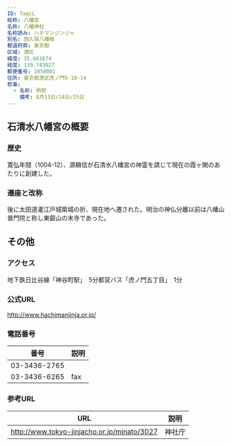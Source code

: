 ```yaml
---
ID: TaqcL
総称: 八幡宮
名称: 八幡神社
名称読み: ハチマンジンジャ
別名: 西久保八幡様
都道府県: 東京都
区域: 港区
緯度: 35.661674
経度: 139.743027
郵便番号: 1050001
住所: 東京都港区虎ノ門5-10-14
祭事:
  - 名称: 例祭
    備考: 8月13日/14日/15日
---
```


## 石清水八幡宮の概要

### 歴史

寛弘年間（1004-12）、源頼信が石清水八幡宮の神霊を請じて現在の霞ヶ関のあたりに創建した。

### 遷座と改称

後に太田道灌江戸城築城の折、現在地へ遷された。明治の神仏分離以前は八幡山普門院と称し東叡山の末寺であった。

## その他

### アクセス

地下鉄日比谷線「神谷町駅」　5分都営バス「虎ノ門五丁目」　1分

### 公式URL

http://www.hachimanjinja.or.jp/

### 電話番号

| 番号         | 説明 |
| ------------ | ---- |
| 03-3436-2765 |      |
| 03-3436-6265 | fax  |

### 参考URL

| URL                                         | 説明   |
| ------------------------------------------- | ------ |
| http://www.tokyo-jinjacho.or.jp/minato/3027 | 神社庁 |
